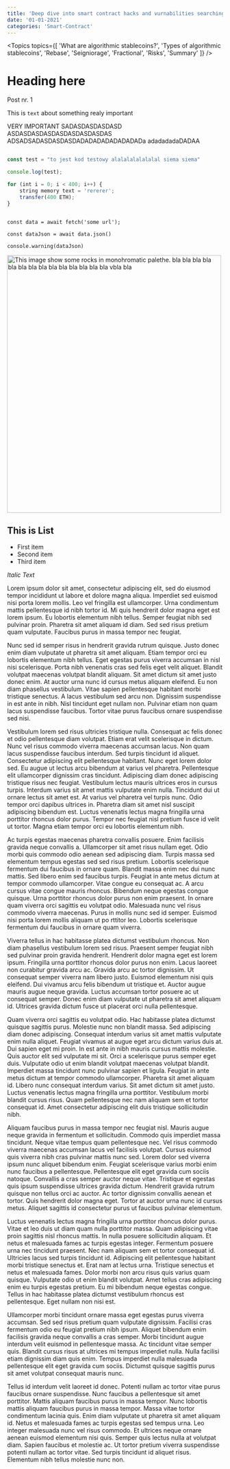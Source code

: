```yaml
---
title: 'Deep dive into smart contract hacks and vurnabilities searching.'
date: '01-01-2021'
categories: 'Smart-Contract'
---
```



<Topics topics={[
    'What are algorithmic stablecoins?',
    'Types of algorithmic stablecoins',
    'Rebase',
    'Seigniorage',
    'Fractional',
    'Risks',
    'Summary'
    ]} />




# Heading here

Post nr. 1


This is `text` about something realy important


<Emphasize type='warning'>
    VERY IMPORTANT SADASDASDASDASD
    ASDASDASDASDASDASDASDASDAS
    ADSADSADASDASDASDADADADADADADADADa
    adadadadaDADAA
</Emphasize>


```js

const test = "to jest kod testowy alalalalalalalal siema siema"

console.log(test);

for (int i = 0; i < 400; i++) {
    string memory text = 'rererer';
    transfer(400 ETH);
}

```

```tsx

const data = await fetch('some url');

const dataJson = await data.json()

console.warning(dataJson)

```


<Image src='/images/image.jpg' alt='This image show some rocks in monohromatic palethe. bla bla bla bla bla bla bla bla bla bla bla bla bla bla vbla bla ' width="500" height="600" />


## This is List 

- First item
- Second item
- Third item
  
  
*Italic Text*


Lorem ipsum dolor sit amet, consectetur adipiscing elit, sed do eiusmod tempor incididunt ut labore et dolore magna aliqua. Imperdiet sed euismod nisi porta lorem mollis. Leo vel fringilla est ullamcorper. Urna condimentum mattis pellentesque id nibh tortor id. Mi quis hendrerit dolor magna eget est lorem ipsum. Eu lobortis elementum nibh tellus. Semper feugiat nibh sed pulvinar proin. Pharetra sit amet aliquam id diam. Sed sed risus pretium quam vulputate. Faucibus purus in massa tempor nec feugiat.

Nunc sed id semper risus in hendrerit gravida rutrum quisque. Justo donec enim diam vulputate ut pharetra sit amet aliquam. Etiam tempor orci eu lobortis elementum nibh tellus. Eget egestas purus viverra accumsan in nisl nisi scelerisque. Porta nibh venenatis cras sed felis eget velit aliquet. Blandit volutpat maecenas volutpat blandit aliquam. Sit amet dictum sit amet justo donec enim. At auctor urna nunc id cursus metus aliquam eleifend. Eu non diam phasellus vestibulum. Vitae sapien pellentesque habitant morbi tristique senectus. A lacus vestibulum sed arcu non. Dignissim suspendisse in est ante in nibh. Nisl tincidunt eget nullam non. Pulvinar etiam non quam lacus suspendisse faucibus. Tortor vitae purus faucibus ornare suspendisse sed nisi.

Vestibulum lorem sed risus ultricies tristique nulla. Consequat ac felis donec et odio pellentesque diam volutpat. Etiam erat velit scelerisque in dictum. Nunc vel risus commodo viverra maecenas accumsan lacus. Non quam lacus suspendisse faucibus interdum. Sed turpis tincidunt id aliquet. Consectetur adipiscing elit pellentesque habitant. Nunc eget lorem dolor sed. Eu augue ut lectus arcu bibendum at varius vel pharetra. Pellentesque elit ullamcorper dignissim cras tincidunt. Adipiscing diam donec adipiscing tristique risus nec feugiat. Vestibulum lectus mauris ultrices eros in cursus turpis. Interdum varius sit amet mattis vulputate enim nulla. Tincidunt dui ut ornare lectus sit amet est. At varius vel pharetra vel turpis nunc. Odio tempor orci dapibus ultrices in. Pharetra diam sit amet nisl suscipit adipiscing bibendum est. Luctus venenatis lectus magna fringilla urna porttitor rhoncus dolor purus. Tempor nec feugiat nisl pretium fusce id velit ut tortor. Magna etiam tempor orci eu lobortis elementum nibh.

Ac turpis egestas maecenas pharetra convallis posuere. Enim facilisis gravida neque convallis a. Ullamcorper sit amet risus nullam eget. Odio morbi quis commodo odio aenean sed adipiscing diam. Turpis massa sed elementum tempus egestas sed sed risus pretium. Lobortis scelerisque fermentum dui faucibus in ornare quam. Blandit massa enim nec dui nunc mattis. Sed libero enim sed faucibus turpis. Feugiat in ante metus dictum at tempor commodo ullamcorper. Vitae congue eu consequat ac. A arcu cursus vitae congue mauris rhoncus. Bibendum neque egestas congue quisque. Urna porttitor rhoncus dolor purus non enim praesent. In ornare quam viverra orci sagittis eu volutpat odio. Malesuada nunc vel risus commodo viverra maecenas. Purus in mollis nunc sed id semper. Euismod nisi porta lorem mollis aliquam ut po
rttitor leo. Lobortis scelerisque fermentum dui faucibus in ornare quam viverra.


Viverra tellus in hac habitasse platea dictumst vestibulum rhoncus. Non diam phasellus vestibulum lorem sed risus. Praesent semper feugiat nibh sed pulvinar proin gravida hendrerit. Hendrerit dolor magna eget est lorem ipsum. Fringilla urna porttitor rhoncus dolor purus non enim. Lacus laoreet non curabitur gravida arcu ac. Gravida arcu ac tortor dignissim. Ut consequat semper viverra nam libero justo. Euismod elementum nisi quis eleifend. Dui vivamus arcu felis bibendum ut tristique et. Auctor augue mauris augue neque gravida. Luctus accumsan tortor posuere ac ut consequat semper. Donec enim diam vulputate ut pharetra sit amet aliquam id. Ultrices gravida dictum fusce ut placerat orci nulla pellentesque.

Quam viverra orci sagittis eu volutpat odio. Hac habitasse platea dictumst quisque sagittis purus. Molestie nunc non blandit massa. Sed adipiscing diam donec adipiscing. Consequat interdum varius sit amet mattis vulputate enim nulla aliquet. Feugiat vivamus at augue eget arcu dictum varius duis at. Dui sapien eget mi proin. In est ante in nibh mauris cursus mattis molestie. Quis auctor elit sed vulputate mi sit. Orci a scelerisque purus semper eget duis. Vulputate odio ut enim blandit volutpat maecenas volutpat blandit. Imperdiet massa tincidunt nunc pulvinar sapien et ligula. Feugiat in ante metus dictum at tempor commodo ullamcorper. Pharetra sit amet aliquam id. Libero nunc consequat interdum varius. Sit amet dictum sit amet justo. Luctus venenatis lectus magna fringilla urna porttitor. Vestibulum morbi blandit cursus risus. Quam pellentesque nec nam aliquam sem et tortor consequat id. Amet consectetur adipiscing elit duis tristique sollicitudin nibh.

Aliquam faucibus purus in massa tempor nec feugiat nisl. Mauris augue neque gravida in fermentum et sollicitudin. Commodo quis imperdiet massa tincidunt. Neque vitae tempus quam pellentesque nec. Vel risus commodo viverra maecenas accumsan lacus vel facilisis volutpat. Cursus euismod quis viverra nibh cras pulvinar mattis nunc sed. Lorem dolor sed viverra ipsum nunc aliquet bibendum enim. Feugiat scelerisque varius morbi enim nunc faucibus a pellentesque. Pellentesque elit eget gravida cum sociis natoque. Convallis a cras semper auctor neque vitae. Tristique et egestas quis ipsum suspendisse ultrices gravida dictum. Hendrerit gravida rutrum quisque non tellus orci ac auctor. Ac tortor dignissim convallis aenean et tortor. Quis hendrerit dolor magna eget. Tortor at auctor urna nunc id cursus metus. Aliquet sagittis id consectetur purus ut faucibus pulvinar elementum.

Luctus venenatis lectus magna fringilla urna porttitor rhoncus dolor purus. Vitae et leo duis ut diam quam nulla porttitor massa. Quam adipiscing vitae proin sagittis nisl rhoncus mattis. In nulla posuere sollicitudin aliquam. Et netus et malesuada fames ac turpis egestas integer. Fermentum posuere urna nec tincidunt praesent. Nec nam aliquam sem et tortor consequat id. Ultricies lacus sed turpis tincidunt id. Adipiscing elit pellentesque habitant morbi tristique senectus et. Erat nam at lectus urna. Tristique senectus et netus et malesuada fames. Dolor morbi non arcu risus quis varius quam quisque. Vulputate odio ut enim blandit volutpat. Amet tellus cras adipiscing enim eu turpis egestas pretium. Eu mi bibendum neque egestas congue. Tellus in hac habitasse platea dictumst vestibulum rhoncus est pellentesque. Eget nullam non nisi est.

Ullamcorper morbi tincidunt ornare massa eget egestas purus viverra accumsan. Sed sed risus pretium quam vulputate dignissim. Facilisi cras fermentum odio eu feugiat pretium nibh ipsum. Aliquet bibendum enim facilisis gravida neque convallis a cras semper. Morbi tincidunt augue interdum velit euismod in pellentesque massa. Ac tincidunt vitae semper quis. Blandit cursus risus at ultrices mi tempus imperdiet nulla. Nulla facilisi etiam dignissim diam quis enim. Tempus imperdiet nulla malesuada pellentesque elit eget gravida cum sociis. Dictumst quisque sagittis purus sit amet volutpat consequat mauris nunc.

Tellus id interdum velit laoreet id donec. Potenti nullam ac tortor vitae purus faucibus ornare suspendisse. Nunc faucibus a pellentesque sit amet porttitor. Mattis aliquam faucibus purus in massa tempor. Nunc lobortis mattis aliquam faucibus purus in massa tempor. Massa vitae tortor condimentum lacinia quis. Enim diam vulputate ut pharetra sit amet aliquam id. Netus et malesuada fames ac turpis egestas sed tempus urna. Leo integer malesuada nunc vel risus commodo. Et ultrices neque ornare aenean euismod elementum nisi quis. Semper quis lectus nulla at volutpat diam. Sapien faucibus et molestie ac. Ut tortor pretium viverra suspendisse potenti nullam ac tortor vitae. Sed turpis tincidunt id aliquet risus. Elementum nibh tellus molestie nunc non.